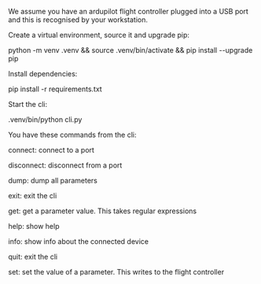 We assume you have an ardupilot flight controller plugged into a USB port and this is recognised by your workstation.

Create a virtual environment, source it and upgrade pip:

  python -m venv .venv && source .venv/bin/activate && pip install --upgrade pip

Install dependencies:

  pip install -r requirements.txt

Start the cli:

  .venv/bin/python cli.py

You have these commands from the cli:

connect: connect to a port

disconnect: disconnect from a port

dump: dump all parameters

exit: exit the cli

get: get a parameter value. This takes regular expressions

help: show help

info: show info about the connected device

quit: exit the cli

set: set the value of a parameter. This writes to the flight controller